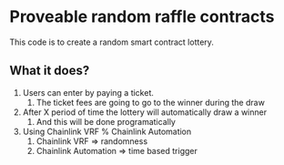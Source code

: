 # Proveable random raffle contracts

This code is to create a random smart contract lottery.

## What it does?

1. Users can enter by paying a ticket.
    1. The ticket fees are going to go to the winner during the draw
2. After X period of time the lottery will automatically draw a winner
    1. And this will be done programatically
3. Using Chainlink VRF % Chainlink Automation
    1. Chainlink VRF => randomness
    2. Chainlink Automation => time based trigger


